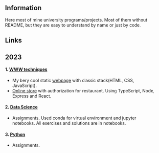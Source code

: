 ## Information

Here most of mine university programs/projects. Most of them without README, but they are easy to understand by
name or just by code.

## Links

## 2023

#### 1. [WWW techniques](https://github.com/hsuliz/university/tree/main/year-2023/www-techniques)

- My bery cool
  static [webpage](https://hsuliz.github.io/university/year-2023/www-techniques/touhou-project/src/index.html)
  with classic stack(HTML, CSS, JavaScript).
- [Online store](https://hsuliz.github.io/university/year-2023/www-techniques/touhou-project/src/index.html) with
  authorization for restaurant. Using TypeScript, Node, Express and React.

#### 2. [Data Science](https://github.com/hsuliz/university/tree/main/year-2023/data-science)

- Assignments. Used conda for virtual environment and jupyter notebooks. All exercises and solutions are in notebooks.

#### 3. [Python](https://github.com/hsuliz/university/tree/main/year-2023/python)

- Assignments.